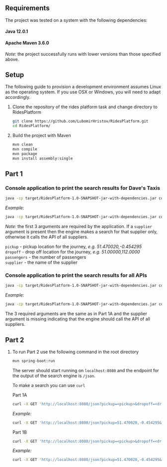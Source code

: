 Requirements
-

The project was tested on a system with the following dependencies:

#### Java 12.0.1
#### Apache Maven 3.6.0

*Note:* the project successfully runs with lower versions than those specified above.

Setup
-

The following guide to provision a development environment assumes Linux as the operating system. 
If you use OSX or Windows, you will need to adapt accordingly.


1. Clone the repository of the rides platform task and change directory to RidesPlatform

    ```bash
    git clone https://github.com/LubomirHristov/RidesPlatform.git
    cd RidesPlatform/
    ```

2. Build the project with Maven

    ```bash
    mvn clean
    mvn compile
    mvn package
    mvn install assembly:single
    ```
    
Part 1
-

### Console application to print the search results for Dave's Taxis

```bash
java -cp target/RidesPlatform-1.0-SNAPSHOT-jar-with-dependencies.jar console.ConsoleSearchEngine <pickup> <dropoff> <passengers> <supplier>
```
*Example:*
```bash
java -cp target/RidesPlatform-1.0-SNAPSHOT-jar-with-dependencies.jar console.ConsoleSearchEngine 51.470020,-0.454295 51.00000,112.0000 4 dave
```

*Note:* the first 3 arguments are required by the application. 
If a `supplier` argument is present then the engine makes a search for that supplier only, 
otherwise it calls the API of all suppliers.

`pickup` - pickup location for the journey, *e.g. 51.470020,-0.454295*  
`dropoff` - drop off location for the journey, *e.g. 51.00000,112.0000*  
`passengers` - the number of passengers  
`supplier` - the name of the supplier
    
### Console application to print the search results for all APIs

```bash
java -cp target/RidesPlatform-1.0-SNAPSHOT-jar-with-dependencies.jar console.ConsoleSearchEngine <pickup> <dropoff> <passengers>
```

*Example:*

```bash
java -cp target/RidesPlatform-1.0-SNAPSHOT-jar-with-dependencies.jar console.ConsoleSearchEngine 51.470020,-0.454295 51.00000,112.0000 4
```

The 3 required arguments are the same as in Part 1A and the supplier argument is missing indicating that the engine 
should call the API of all suppliers.
    
    
Part 2
-

1. To run Part 2 use the following command in the root directory

    ```bash
    mvn spring-boot:run
    ```
    
    The server should start running on `localhost:8080` and the endpoint for the output of the search engine is `/json`.
    
    To make a search you can use `curl`
    
    Part 1A
    ```bash
    curl -X GET 'http://localhost:8080/json?pickup=<pickup>&dropoff=<dropoff>&passengers=<passengers>&supplier=<supplier>'
    ``` 
    
    *Example:* 
    ```bash
    curl -X GET 'http://localhost:8080/json?pickup=51.470020,-0.454295&dropoff=51.00000,112.0000&passengers=4&supplier=dave'
    ```
    
    Part 1B
    ```bash
    curl -X GET 'http://localhost:8080/json?pickup=<pickup>&dropoff=<dropoff>&passengers=<passengers>'
    ```
    
    *Example:* 
    ```bash
    curl -X GET 'http://localhost:8080/json?pickup=51.470020,-0.454295&dropoff=51.00000,112.0000&passengers=4'
    ```
    